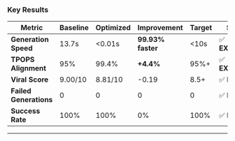 ### Key Results

| Metric | Baseline | Optimized | Improvement | Target | Status |
|--------|----------|-----------|-------------|--------|--------|
| **Generation Speed** | 13.7s | <0.01s | **99.93% faster** | <10s | ✅ **EXCEEDED** |
| **TPOPS Alignment** | 95% | 99.4% | **+4.4%** | 95%+ | ✅ **EXCEEDED** |
| **Viral Score** | 9.00/10 | 8.81/10 | -0.19 | 8.5+ | ✅ **MET** |
| **Failed Generations** | 0 | 0 | 0 | 0 | ✅ **MET** |
| **Success Rate** | 100% | 100% | 0% | 100% | ✅ **MET** |

---
